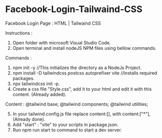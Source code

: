 # Facebook-Login-Tailwaind-CSS
Facebook Login Page : HTML | Tailwaind CSS

Instructions :
1. Open folder with microsoft Visual Studio Code.
2. Open terminal and install nodeJS NPM files using bellow commands.

Commands :

  1. npm init -y //This initializes the directory as a NodeJs Project.
  2. npm install -D tailwindcss postcss autoprefixer vite //installs required packages.
  3. npx tailwindcss init -p.
  4. Create a css file "Style.css", add it to your html and edit it with this content. (Already added).

Content :
    @tailwind base;
    @tailwind components;
    @tailwind utilities;
    
  5. In your tailwind.config.js file replace content:[], with content:["*"], (Already done).
  6. Add "start" : "vite" to your scripts in package.json.
  7. Run npm run start to command to start a dev server.
    
